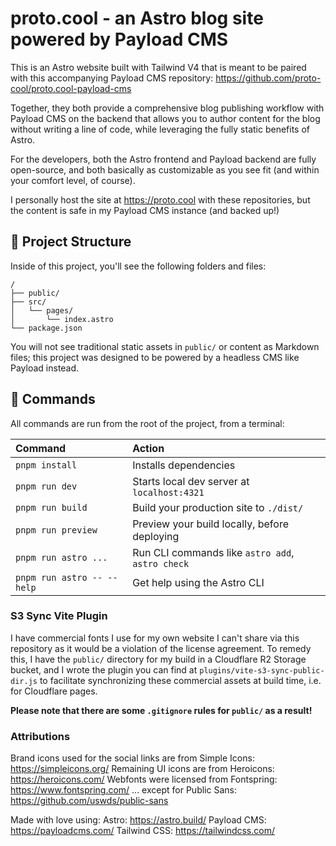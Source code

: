 # proto.cool - an Astro blog site powered by Payload CMS

This is an Astro website built with Tailwind V4 that is meant to be paired with this accompanying Payload CMS repository: https://github.com/proto-cool/proto.cool-payload-cms

Together, they both provide a comprehensive blog publishing workflow with Payload CMS on the backend that allows you to author content for the blog without writing a line of code, while leveraging the fully static benefits of Astro.

For the developers, both the Astro frontend and Payload backend are fully open-source, and both basically as customizable as you see fit (and within your comfort level, of course).

I personally host the site at https://proto.cool with these repositories, but the content is safe in my Payload CMS instance (and backed up!)

## 🚀 Project Structure

Inside of this project, you'll see the following folders and files:

```text
/
├── public/
├── src/
│   └── pages/
│       └── index.astro
└── package.json
```

You will not see traditional static assets in `public/` or content as Markdown files; this project was designed to be powered by a headless CMS like Payload instead.

## 🧞 Commands

All commands are run from the root of the project, from a terminal:

| Command                    | Action                                           |
| :------------------------- | :----------------------------------------------- |
| `pnpm install`             | Installs dependencies                            |
| `pnpm run dev`             | Starts local dev server at `localhost:4321`      |
| `pnpm run build`           | Build your production site to `./dist/`          |
| `pnpm run preview`         | Preview your build locally, before deploying     |
| `pnpm run astro ...`       | Run CLI commands like `astro add`, `astro check` |
| `pnpm run astro -- --help` | Get help using the Astro CLI                     |

### S3 Sync Vite Plugin

I have commercial fonts I use for my own website I can't share via this repository as it would be a violation of the license agreement. To remedy this, I have the `public/` directory for my build in a Cloudflare R2 Storage bucket, and I wrote the plugin you can find at `plugins/vite-s3-sync-public-dir.js` to facilitate synchronizing these commercial assets at build time, i.e. for Cloudflare pages.

**Please note that there are some `.gitignore` rules for `public/` as a result!**

### Attributions

Brand icons used for the social links are from Simple Icons: https://simpleicons.org/
Remaining UI icons are from Heroicons: https://heroicons.com/
Webfonts were licensed from Fontspring: https://www.fontspring.com/
... except for Public Sans: https://github.com/uswds/public-sans

Made with love using:
Astro: https://astro.build/
Payload CMS: https://payloadcms.com/
Tailwind CSS: https://tailwindcss.com/
